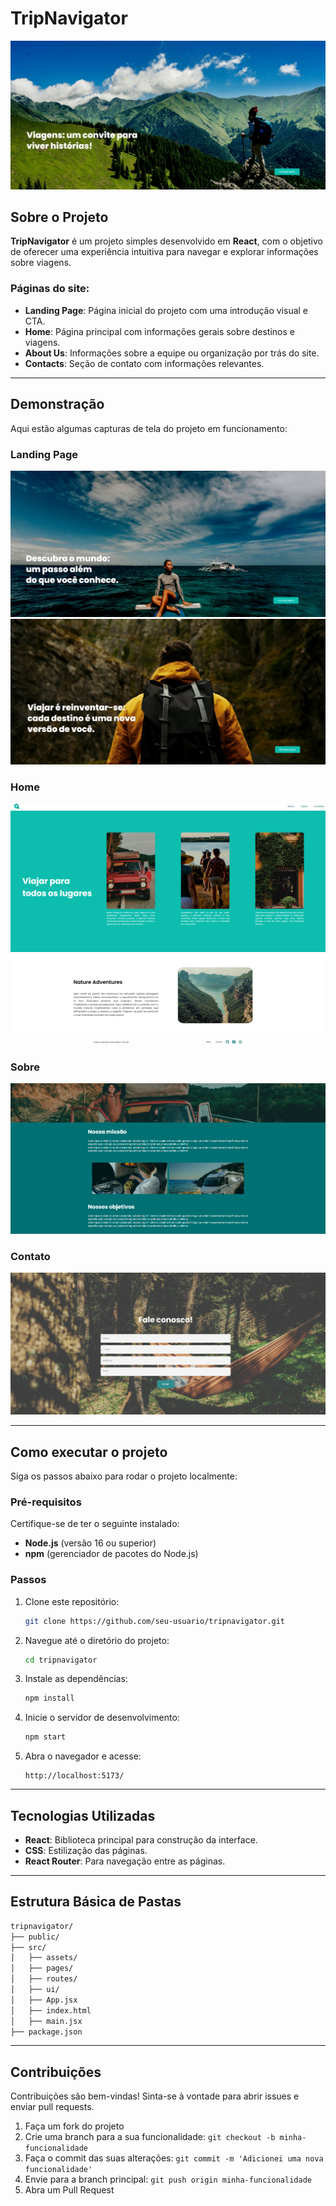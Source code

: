# TripNavigator

![TripNavigator](tripnavigator/src/assets/TripNavigator-LandingPage.png)

## Sobre o Projeto

**TripNavigator** é um projeto simples desenvolvido em **React**, com o objetivo de oferecer uma experiência intuitiva para navegar e explorar informações sobre viagens. 

### Páginas do site:
- **Landing Page**: Página inicial do projeto com uma introdução visual e CTA.
- **Home**: Página principal com informações gerais sobre destinos e viagens.
- **About Us**: Informações sobre a equipe ou organização por trás do site.
- **Contacts**: Seção de contato com informações relevantes.

---

## Demonstração
Aqui estão algumas capturas de tela do projeto em funcionamento:

### Landing Page
![Landing Page 2](tripnavigator/src/assets/TripNavigator-LandingPage2.png)
![Landing Page 3](tripnavigator/src/assets/TripNavigator-LandingPage3.png)

### Home
![Home Page](tripnavigator/src/assets/TripNavigator-HomePage.png) 
![Home Page Partials](tripnavigator/src/assets/TripNavigator-HomePagePartials.png) 

### Sobre
![About Us](tripnavigator/src/assets/TripNavigator-AboutUs.png)

### Contato
![Contacts](tripnavigator/src/assets/TripNavigator-Contact.png)

---

## Como executar o projeto

Siga os passos abaixo para rodar o projeto localmente:

### Pré-requisitos
Certifique-se de ter o seguinte instalado:
- **Node.js** (versão 16 ou superior)
- **npm** (gerenciador de pacotes do Node.js)

### Passos
1. Clone este repositório:
   ```bash
   git clone https://github.com/seu-usuario/tripnavigator.git
   ```

2. Navegue até o diretório do projeto:
   ```bash
   cd tripnavigator
   ```

3. Instale as dependências:
   ```bash
   npm install
   ```

4. Inicie o servidor de desenvolvimento:
   ```bash
   npm start
   ```

5. Abra o navegador e acesse:
   ```
   http://localhost:5173/
   ```

---

## Tecnologias Utilizadas
- **React**: Biblioteca principal para construção da interface.
- **CSS**: Estilização das páginas.
- **React Router**: Para navegação entre as páginas.

---

## Estrutura Básica de Pastas

```bash
tripnavigator/
├── public/
├── src/
│   ├── assets/      
│   ├── pages/
│   ├── routes/
│   ├── ui/
│   ├── App.jsx           
│   ├── index.html
│   ├── main.jsx
├── package.json        
```

---

## Contribuições
Contribuições são bem-vindas! Sinta-se à vontade para abrir issues e enviar pull requests.

1. Faça um fork do projeto
2. Crie uma branch para a sua funcionalidade: `git checkout -b minha-funcionalidade`
3. Faça o commit das suas alterações: `git commit -m 'Adicionei uma nova funcionalidade'`
4. Envie para a branch principal: `git push origin minha-funcionalidade`
5. Abra um Pull Request

